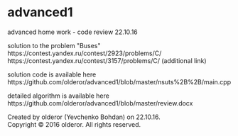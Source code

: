 # advanced1
advanced home work - code review 22.10.16
<p>
solution to the problem "Buses"<br />
https://contest.yandex.ru/contest/2923/problems/C/<br />
https://contest.yandex.ru/contest/3157/problems/C/ (additional link)<br />
</p>
<p>
solution code is available here<br />
https://github.com/olderor/advanced1/blob/master/nsuts%2B%2B/main.cpp<br />
</p>
<p>
detailed algorithm is available here<br />
https://github.com/olderor/advanced1/blob/master/review.docx<br />
</p>
Created by olderor (Yevchenko Bohdan) on 22.10.16.<br />
Copyright © 2016 olderor. All rights reserved.
